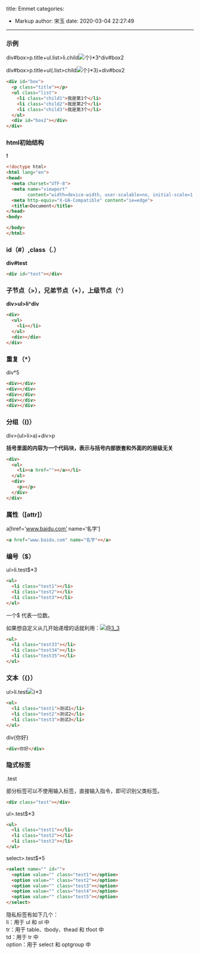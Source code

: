 title: Emmet
categories:
 - Markup
author: 宋玉
date: 2020-03-04 22:27:49
---

### 示例

div#box>p.title+ul.list>li.child![](https://g.yuque.com/gr/latex?%7B%E6%88%91%E6%98%AF%E7%AC%AC#card=math&code=%7B%E6%88%91%E6%98%AF%E7%AC%AC)个}*3^div#box2

div#box>p.title+ul(.list>child![](https://g.yuque.com/gr/latex?%7B%E6%88%91%E6%98%AF%E7%AC%AC#card=math&code=%7B%E6%88%91%E6%98%AF%E7%AC%AC)个}*3)+div#box2

```html
<div id="box">
  <p class="title"></p>
  <ul class="list">
    <li class="child1">我是第1个</li>
    <li class="child2">我是第2个</li>
    <li class="child3">我是第3个</li>
  </ul>
  <div id="box2"></div>
</div>
```



### html初始结构

**!**

```html
<!doctype html>
<html lang="en">
<head>
  <meta charset="UTF-8">
  <meta name="viewport"
        content="width=device-width, user-scalable=no, initial-scale=1.0, maximum-scale=1.0, minimum-scale=1.0">
  <meta http-equiv="X-UA-Compatible" content="ie=edge">
  <title>Document</title>
</head>
<body>

</body>
</html>
```



### id（#）,class（.）

**div#test**

```html
<div id="test"></div>
```



### 子节点（>），兄弟节点（+），上级节点（^）

**div>ul>li^div**

```html
<div>
  <ul>
    <li></li>
  </ul>
  <div></div>
</div>
```



### 重复（*）

div*5

```html
<div></div>
<div></div>
<div></div>
<div></div>
<div></div>
```



### 分组（()）

div>(ul>li>a)+div>p

**括号里面的内容为一个代码块，表示与括号内部嵌套和外面的的层级无关**

```html
<div>
  <ul>
    <li><a href=""></a></li>
  </ul>
  <div>
    <p></p>
  </div>
</div>
```



### 属性（[attr]）

a[href='www.baidu.com’ name=‘名字’]

```html
<a href="www.baidu.com" name="名字"></a>
```



### 编号（$）

ul>li.test$*3

```html
<ul>
  <li class="test1"></li>
  <li class="test2"></li>
  <li class="test3"></li>
</ul>
```

一个$ 代表一位数。

如果想自定义从几开始递增的话就利用：![](https://g.yuque.com/gr/latex?%40%2B%E6%95%B0%E5%AD%97_%E6%95%B0%E5%AD%97%3Cbr%20%2F%3E%E4%BE%8B%E5%A6%82%EF%BC%9Aul%3Eli.test#card=math&code=%40%2B%E6%95%B0%E5%AD%97_%E6%95%B0%E5%AD%97%3Cbr%20%2F%3E%E4%BE%8B%E5%A6%82%EF%BC%9Aul%3Eli.test&height=30&width=292)[@3_3 ]()

```html
<ul>
  <li class="test33"></li>
  <li class="test34"></li>
  <li class="test35"></li>
</ul>
```



### 文本（{}）

ul>li.test![](https://g.yuque.com/gr/latex?%7B%E6%B5%8B%E8%AF%95#card=math&code=%7B%E6%B5%8B%E8%AF%95)}*3

```html
<ul>
  <li class="test1">测试1</li>
  <li class="test2">测试2</li>
  <li class="test3">测试3</li>
</ul>
```

div{你好}

```html
<div>你好</div>
```



### 隐式标签

.test

部分标签可以不使用输入标签，直接输入指令，即可识别父类标签。

```html
<div class="test"></div>
```


ul>.test$*3

```html
<ul>
  <li class="test1"></li>
  <li class="test2"></li>
  <li class="test3"></li>
</ul>
```


select>.test$*5

```html
<select name="" id="">
  <option value="" class="test1"></option>
  <option value="" class="test2"></option>
  <option value="" class="test3"></option>
  <option value="" class="test4"></option>
  <option value="" class="test5"></option>
</select>
```

隐私标签有如下几个：<br />
li：用于 ul 和 ol 中<br />
tr：用于 table、tbody、thead 和 tfoot 中<br />
td：用于 tr 中<br />
option：用于 select 和 optgroup 中
